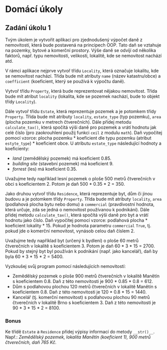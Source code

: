 # Domácí úkoly

## Zadání úkolu 1

Tvým úkolem je vytvořit aplikaci pro zjednodušený výpočet daně z nemovitostí, která bude postavená na principech OOP. Tato daň se vztahuje na pozemky, bytové a komerční prostory. Výše daně se odvíjí od několika faktorů, např. typu nemovitosti, velikosti, lokalitě, kde se nemovitost nachází atd.

V rámci aplikace nejprve vytvoř třídu `Locality`, která označuje lokalitu, kde se nemovitost nachází. Třída bude mít atributy `name` (název katastru/obce) a `coefficient` (koeficient, který se používá k výpočtu daně).

Vytvoř třídu `Property`, která bude reprezentovat nějakou nemovitost. Třída bude mít atribut `locality` (lokalita, kde se pozemek nachází, bude to objekt třídy `Locality`).

Dále vytvoř třídu `Estate`, která reprezentuje pozemek a je potomkem třídy `Property`. Třída bude mít atributy `locality`, `estate_type` (typ pozemku), `area` (plocha pozemku v metrech čtverečních). Dále přidej metodu `calculate_tax()`, která spočítá výši daně pro pozemek a vrátí hodnotu jak  celé číslo (pro zaokrouhlení použij funkci `ceil` z modulu `math`). Daň vypočítej pomocí vzorce: plocha pozemku * koeficient dle typu pozemku (atribut `estyte_type`) * koeficient obce. U atributu `estate_type` následující hodnoty a koeficienty:

- _land_ (zemědělský pozemek) má koeficient 0.85.
- _building site_ (stavební pozemek) má koeficient 9.
- _forrest_ (les) má koeficient 0.35. 

Uvažujme tedy například lesní pozemek o ploše 500 metrů čtverečních v obci s koeficientem 2. Potom je daň 500 * 0.35 * 2 = 350.

Jako druhou vytvoř třídu `Residence`, která reprezentuje byt, dům či jinou budovu a je potomkem třídy `Property`. Třída bude mít atributy `locality`, `area` (podlahová plocha bytu nebo domu) a `commercial` (pravdivostní hodnota, která určuje, zda se jedná o nemovitost používanou k podnikání). Dále přidej metodu `calculate_tax()`, která spočítá výši daně pro byt a vrátí hodnotu jako číslo. Daň vypočítej pomocí vzorce: podlahová plocha * koeficient lokality * 15. Pokud je hodnota parametru `commercial` `True`, tj. pokud jde o komerční nemovitost, vynásob celou daň číslem 2.

Uvažujme tedy například byt (určený k bydlení) o ploše 60 metrů čtverečních v lokalitě s koeficientem 3. Potom je daň 60 * 3 * 15 = 2700. Pokud by stejný byt byl používán k podnikání (např. jako kancelář), daň by byla 60 * 3 * 15 * 2 = 5400.

Vyzkoušej svůj program pomocí následujících nemovitostí:

- Zemědělský pozemek o ploše 900 metrů čtverečních v lokalitě Manětín s koeficientem 0.8. Daň z této nemovitosti je 900 * 0.85 * 0.8 = 612.
- Dům s podlahovou plochou 120 metrů čtverečních v lokalitě Manětín s koeficientem 0.8. Daň z této nemovitosti je 120 * 0.8 * 15 = 1440.
- Kancelář (tj. komerční nemovitost) s podlahovou plochou 90 metrů čtverečních v lokalitě Brno s koeficientem 3. Daň z této nemovitosti je 90 * 3 * 15 * 2 = 8100.

### Bonus

Ke třídě `Estate` a `Residence` přidej výpisy informací do metody `__str()__`. Např.: _Zemědělský pozemek, lokalita Manětín (koeficient 1), 900 metrů čtverečních, daň 765 Kč._
